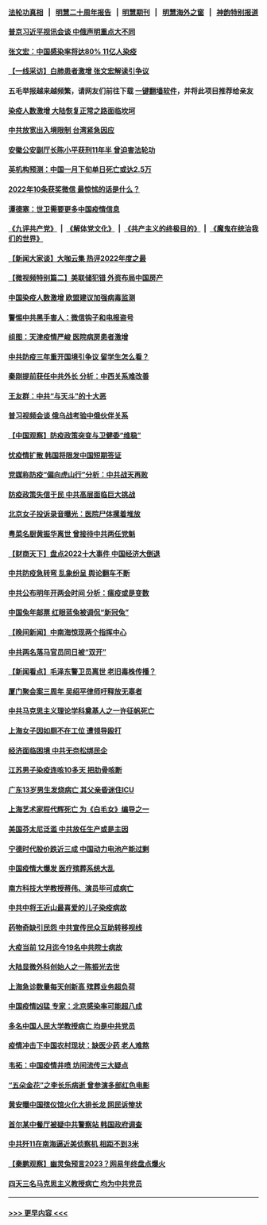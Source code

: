 #### [法轮功真相](https://github.com/gfw-breaker/truth/blob/master/README.md?t=0) &nbsp;&nbsp;|&nbsp;&nbsp; [明慧二十周年报告](https://github.com/gfw-breaker/mh-reports/blob/master/README.md?t=0) &nbsp;&nbsp;|&nbsp;&nbsp;[明慧期刊](https://github.com/gfw-breaker/mh-qikan) &nbsp;&nbsp;|&nbsp;&nbsp; [明慧海外之窗](https://github.com/gfw-breaker/mh-news/blob/master/README.md?t=0) &nbsp;&nbsp;|&nbsp;&nbsp; [神韵特别报道](https://github.com/gfw-breaker/mh-news/blob/master/shenyun.md?t=0)
#### [普京习近平视讯会谈 中俄声明重点大不同](../pages/nsc413/n13895586.md?t=12310643) 
#### [张文宏：中国感染率将达80% 11亿人染疫](../pages/nsc413/n13895619.md?t=12310643) 
#### [【一线采访】白肺患者激增 张文宏解读引争议](../pages/nsc413/n13895294.md?t=12310643) 
#### 五毛举报越来越频繁，请网友们前往下载 [一键翻墙软件](https://github.com/gfw-breaker/ssr-accounts)，并将此项目推荐给亲友
#### [染疫人数激增 大陆恢复正常之路面临坎坷](../pages/nsc413/n13895526.md?t=12310643) 
#### [中共放宽出入境限制 台湾紧急因应](../pages/nsc413/n13895554.md?t=12310643) 
#### [安徽公安副厅长陈小平获刑11年半 曾迫害法轮功](../pages/nsc413/n13895527.md?t=12310643) 
#### [英机构预测：中国一月下旬单日死亡或达2.5万](../pages/nsc413/n13895269.md?t=12310643) 
#### [2022年10条获奖微信 最惊怵的话是什么？](../pages/nsc413/n13895524.md?t=12310643) 
#### [谭德塞：世卫需要更多中国疫情信息](../pages/nsc413/n13895551.md?t=12310643) 
#### [《九评共产党》](https://github.com/begood0513/9ping.md/blob/master/README.md) &nbsp;|&nbsp; [《解体党文化》](../../../../jtdwh.md/blob/master/README.md)  &nbsp;|&nbsp; [《共产主义的终极目的》](../../../../gczydzjmd.md/blob/master/README.md) &nbsp;|&nbsp; [《魔鬼在统治我们的世界》](../../../../mgztzwmdsj.md/blob/master/README.md) 
#### [【新闻大家谈】大咖云集 热评2022年度之最](../pages/nsc413/n13895469.md?t=12310643) 
#### [【微视频特别篇二】美联储犯错 外资布局中国房产](../pages/nsc413/n13895476.md?t=12310643) 
#### [中国染疫人数激增 欧盟建议加强病毒监测](../pages/nsc413/n13895491.md?t=12310643) 
#### [警惕中共黑手害人：微信钩子和电报盗号](../pages/nsc413/n13894975.md?t=12310643) 
#### [组图：天津疫情严峻 医院病房患者激增](../pages/nsc413/n13895146.md?t=12310643) 
#### [中共防疫三年重开国境引争议 留学生怎么看？](../pages/nsc413/n13895442.md?t=12310643) 
#### [秦刚提前获任中共外长 分析：中西关系难改善](../pages/nsc413/n13895440.md?t=12310643) 
#### [王友群：中共“与天斗”的十大恶](../pages/nsc413/n13895040.md?t=12310643) 
#### [普习视频会谈 俄乌战考验中俄伙伴关系](../pages/nsc413/n13895357.md?t=12310643) 
#### [【中国观察】防疫政策突变与卫健委“维稳”](../pages/nsc413/n13895108.md?t=12310643) 
#### [忧疫情扩散 韩国将限发中国短期签证](../pages/nsc413/n13895245.md?t=12310643) 
#### [党媒称防疫“偏向虎山行”分析：中共战天再败](../pages/nsc413/n13894577.md?t=12310643) 
#### [防疫政策失信于民 中共高层面临巨大挑战](../pages/nsc413/n13894627.md?t=12310643) 
#### [北京女子投诉录音曝光：医院尸体摞着堆放](../pages/nsc413/n13895124.md?t=12310643) 
#### [粤菜名厨黄振华离世 曾接待中共两任党魁](../pages/nsc413/n13895159.md?t=12310643) 
#### [【财商天下】盘点2022十大事件 中国经济大倒退](../pages/nsc413/n13895368.md?t=12310643) 
#### [中共防疫急转弯 乱象纷呈 舆论翻车不断](../pages/nsc413/n13894280.md?t=12310643) 
#### [中共公布明年开两会时间 分析：瘟疫或是变数](../pages/nsc413/n13895278.md?t=12310643) 
#### [中国兔年邮票 红眼蓝兔被调侃“新冠兔”](../pages/nsc413/n13895258.md?t=12310643) 
#### [【晚间新闻】中南海惊现两个指挥中心](../pages/nsc413/n13895248.md?t=12310643) 
#### [中共两名落马官员同日被“双开”](../pages/nsc413/n13895246.md?t=12310643) 
#### [【新闻看点】毛泽东警卫员离世 老旧毒株传播？](../pages/nsc413/n13894728.md?t=12310643) 
#### [厦门聚会案三周年 吴绍平律师吁释放无辜者](../pages/nsc413/n13895064.md?t=12310643) 
#### [中共马克思主义理论学科奠基人之一许征帆死亡](../pages/nsc413/n13894970.md?t=12310643) 
#### [上海女子因如厕不在工位 遭领导殴打](../pages/nsc413/n13895226.md?t=12310643) 
#### [经济面临困境 中共无奈松绑民企](../pages/nsc413/n13894634.md?t=12310643) 
#### [江苏男子染疫连咳10多天 把肋骨咳断](../pages/nsc413/n13895149.md?t=12310643) 
#### [广东13岁男生发烧病亡 其父亲昏迷住ICU](../pages/nsc413/n13894962.md?t=12310643) 
#### [上海艺术家程代辉死亡 为《白毛女》编导之一](../pages/nsc413/n13894840.md?t=12310643) 
#### [美国芬太尼泛滥 中共放任生产或是主因](../pages/nsc413/n13894587.md?t=12310643) 
#### [宁德时代股价跌近三成 中国动力电池产能过剩](../pages/nsc413/n13894565.md?t=12310643) 
#### [中国疫情大爆发 医疗殡葬系统大乱](../pages/nsc413/n13894549.md?t=12310643) 
#### [南方科技大学教授蒋伟、演员毕可成病亡](../pages/nsc413/n13894959.md?t=12310643) 
#### [中共中将王近山最喜爱的儿子染疫病故](../pages/nsc413/n13894553.md?t=12310643) 
#### [药物奇缺引民怨 中共宣传民众互助转移视线](../pages/nsc413/n13894561.md?t=12310643) 
#### [大疫当前 12月迄今19名中共院士病故](../pages/nsc413/n13894533.md?t=12310643) 
#### [大陆显微外科创始人之一陈振光去世](../pages/nsc413/n13894878.md?t=12310643) 
#### [上海急诊数量每天创新高 殡葬业务超负荷](../pages/nsc413/n13894949.md?t=12310643) 
#### [中国疫情凶猛 专家：北京感染率可能超八成](../pages/nsc413/n13894948.md?t=12310643) 
#### [多名中国人民大学教授病亡 均是中共党员](../pages/nsc413/n13894877.md?t=12310643) 
#### [疫情冲击下中国农村现状：缺医少药 老人难熬](../pages/nsc413/n13894835.md?t=12310643) 
#### [韦拓：中国疫情井喷 坊间流传三大疑点](../pages/nsc413/n13894528.md?t=12310643) 
#### [“五朵金花”之李长乐病逝 曾参演多部红色电影](../pages/nsc413/n13894522.md?t=12310643) 
#### [黄安曝中国殡仪馆火化大排长龙 网民诉惨状](../pages/nsc413/n13894733.md?t=12310643) 
#### [首尔某中餐厅被疑中共警察站 韩国政府调查](../pages/nsc413/n13894473.md?t=12310643) 
#### [中共歼11在南海逼近美侦察机 相距不到3米](../pages/nsc413/n13894594.md?t=12310643) 
#### [【秦鹏观察】幽灵兔预言2023？网易年终盘点爆火](../pages/nsc413/n13894708.md?t=12310643) 
#### [四天三名马克思主义教授病亡 均为中共党员](../pages/nsc413/n13894656.md?t=12310643) 

----
#### [ >>> 更早内容 <<< ](../indexes/nsc413-earlier.md)

